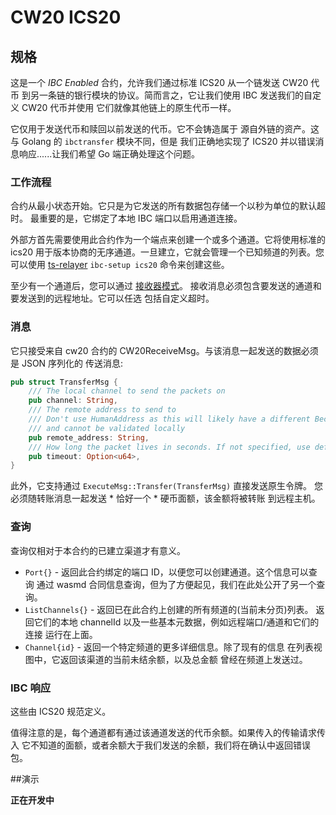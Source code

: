 # CW20 ICS20

## 规格

这是一个 *IBC Enabled* 合约，允许我们通过标准 ICS20 从一个链发送 CW20 代币
到另一条链的银行模块的协议。简而言之，它让我们使用 IBC 发送我们的自定义 CW20 代币并使用
它们就像其他链上的原生代币一样。

它仅用于发送代币和赎回以前发送的代币。它不会铸造属于
源自外链的资产。这与 Golang 的 `ibctransfer` 模块不同，但是
我们正确地实现了 ICS20 并以错误消息响应......让我们希望 Go 端正确处理这个问题。

### 工作流程

合约从最小状态开始。它只是为它发送的所有数据包存储一个以秒为单位的默认超时。
最重要的是，它绑定了本地 IBC 端口以启用通道连接。

外部方首先需要使用此合约作为一个端点来创建一个或多个通道。它将使用标准的 ics20
用于版本协商的无序通道。一旦建立，它就会管理一个已知频道的列表。您可以使用
[ts-relayer](https://github.com/confio/ts-relayer) `ibc-setup ics20` 命令来创建这些。

至少有一个通道后，您可以通过
[接收器模式](https://github.com/CosmWasm/cosmwasm-plus/blob/master/packages/cw20/README.md#receiver)。
接收消息必须包含要发送的通道和要发送到的远程地址。它可以任选
包括自定义超时。

### 消息

它只接受来自 cw20 合约的 CW20ReceiveMsg。与该消息一起发送的数据必须是 JSON 序列化的
传送消息:

```rust
pub struct TransferMsg {
    /// The local channel to send the packets on
    pub channel: String,
    /// The remote address to send to
    /// Don't use HumanAddress as this will likely have a different Bech32 prefix than we use
    /// and cannot be validated locally
    pub remote_address: String,
    /// How long the packet lives in seconds. If not specified, use default_timeout
    pub timeout: Option<u64>,
}
```

此外，它支持通过 `ExecuteMsg::Transfer(TransferMsg)` 直接发送原生令牌。
您必须随转账消息一起发送 * 恰好一个 * 硬币面额，该金额将被转账
到远程主机。

### 查询

查询仅相对于本合约的已建立渠道才有意义。

* `Port{}` - 返回此合约绑定的端口 ID，以便您可以创建通道。这个信息可以查询
  通过 wasmd 合同信息查询，但为了方便起见，我们在此处公开了另一个查询。
* `ListChannels{}` - 返回已在此合约上创建的所有频道的(当前未分页)列表。
  返回它们的本地 channelId 以及一些基本元数据，例如远程端口/通道和它们的连接
  运行在上面。
* `Channel{id}` - 返回一个特定频道的更多详细信息。除了现有的信息
  在列表视图中，它返回该渠道的当前未结余额，以及总金额
  曾经在频道上发送过。

### IBC 响应

这些由 ICS20 规范定义。

值得注意的是，每个通道都有通过该通道发送的代币余额。如果传入的传输请求传入
它不知道的面额，或者余额大于我们发送的余额，我们将在确认中返回错误
包。

##演示

**正在开发中**
